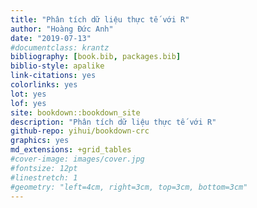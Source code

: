 ```yaml
--- 
title: "Phân tích dữ liệu thực tế với R"
author: "Hoàng Đức Anh"
date: "2019-07-13"
#documentclass: krantz
bibliography: [book.bib, packages.bib]
biblio-style: apalike
link-citations: yes
colorlinks: yes
lot: yes
lof: yes
site: bookdown::bookdown_site
description: "Phân tích dữ liệu thực tế với R"
github-repo: yihui/bookdown-crc
graphics: yes
md_extensions: +grid_tables
#cover-image: images/cover.jpg
#fontsize: 12pt
#linestretch: 1
#geometry: "left=4cm, right=3cm, top=3cm, bottom=3cm"
---
```




